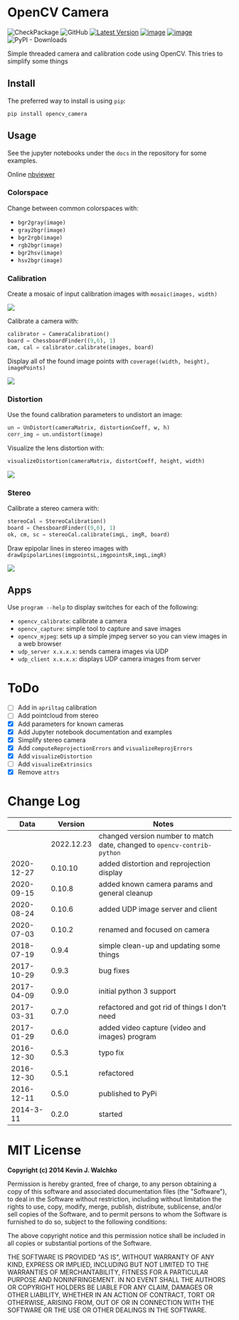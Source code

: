 # OpenCV Camera

![CheckPackage](https://github.com/MomsFriendlyRobotCompany/opencv_camera/workflows/CheckPackage/badge.svg)
![GitHub](https://img.shields.io/github/license/MomsFriendlyRobotCompany/opencv_camera)
[![Latest Version](https://img.shields.io/pypi/v/opencv_camera.svg)](https://pypi.python.org/pypi/opencv_camera/)
[![image](https://img.shields.io/pypi/pyversions/opencv_camera.svg)](https://pypi.python.org/pypi/opencv_camera)
[![image](https://img.shields.io/pypi/format/opencv_camera.svg)](https://pypi.python.org/pypi/opencv_camera)
![PyPI - Downloads](https://img.shields.io/pypi/dm/opencv_camera?color=aqua)

Simple threaded camera and calibration code using OpenCV. This tries to simplify some things

## Install

The preferred way to install is using `pip`:

```
pip install opencv_camera
```

## Usage

See the jupyter notebooks under the `docs` in the repository for some examples.

Online [nbviewer](nbviewer.org/github/MomsFriendlyRobotCompany/opencv_camera/tree/master/docs/jupyter/)

### Colorspace

Change between common colorspaces with:

- `bgr2gray(image)`
- `gray2bgr(image)`
- `bgr2rgb(image)`
- `rgb2bgr(image)`
- `bgr2hsv(image)`
- `hsv2bgr(image)`

### Calibration

Create a mosaic of input calibration images with `mosaic(images, width)`

![](https://github.com/MomsFriendlyRobotCompany/opencv_camera/blob/master/pics/mosaic.png?raw=true)

Calibrate a camera with:

```python
calibrator = CameraCalibration()
board = ChessboardFinder((9,6), 1)
cam, cal = calibrator.calibrate(images, board)
```

Display all of the found image points with `coverage((width, height), imagePoints)`

![](https://github.com/MomsFriendlyRobotCompany/opencv_camera/blob/master/pics/target-points.png?raw=true)

### Distortion

Use the found calibration parameters to undistort an image:

```python
un = UnDistort(cameraMatrix, distortionCoeff, w, h)
corr_img = un.undistort(image)
```

Visualize the lens distortion with:

```python
visualizeDistortion(cameraMatrix, distortCoeff, height, width)
```

![](https://github.com/MomsFriendlyRobotCompany/opencv_camera/blob/master/pics/py-dist.png?raw=true)

### Stereo

Calibrate a stereo camera with:

```python
stereoCal = StereoCalibration()
board = ChessboardFinder((9,6), 1)
ok, cm, sc = stereoCal.calibrate(imgL, imgR, board)
```

Draw epipolar lines in stereo images with `drawEpipolarLines(imgpointsL,imgpointsR,imgL,imgR)`

![](https://github.com/MomsFriendlyRobotCompany/opencv_camera/blob/master/pics/epipolar.png?raw=true)

## Apps

Use `program --help` to display switches for each of the following:

- `opencv_calibrate`: calibrate a camera
- `opencv_capture`: simple tool to capture and save images
- `opencv_mjpeg`: sets up a simple jmpeg server so you can view images in a web browser
- `udp_server x.x.x.x`: sends camera images via UDP
- `udp_client x.x.x.x`: displays UDP camera images from server

# ToDo

- [ ] Add in `apriltag` calibration
- [ ] Add pointcloud from stereo
- [x] Add parameters for known cameras
- [x] Add Jupyter notebook documentation and examples
- [x] Simplify stereo camera
- [x] Add `computeReprojectionErrors` and `visualizeReprojErrors`
- [x] Add `visualizeDistortion`
- [ ] Add `visualizeExtrinsics`
- [x] Remove `attrs`

# Change Log

| Data       | Version    | Notes                                     |
|------------|------------|-------------------------------------------|
|            | 2022.12.23 | changed version number to match date, changed to `opencv-contrib-python` |
| 2020-12-27 | 0.10.10 | added distortion and reprojection display |
| 2020-09-15 | 0.10.8 | added known camera params and general cleanup |
| 2020-08-24 | 0.10.6 | added UDP image server and client |
| 2020-07-03 | 0.10.2 | renamed and focused on camera |
| 2018-07-19 |  0.9.4 | simple clean-up and updating some things |
| 2017-10-29 |  0.9.3 | bug fixes |
| 2017-04-09 |  0.9.0 | initial python 3 support |
| 2017-03-31 |  0.7.0 | refactored and got rid of things I don't need |
| 2017-01-29 |  0.6.0 | added video capture (video and images) program |
| 2016-12-30 |  0.5.3 | typo fix |
| 2016-12-30 |  0.5.1 | refactored |
| 2016-12-11 |  0.5.0 | published to PyPi |
| 2014-3-11  |  0.2.0 | started |

# MIT License

**Copyright (c) 2014 Kevin J. Walchko**

Permission is hereby granted, free of charge, to any person obtaining a copy
of this software and associated documentation files (the "Software"), to deal
in the Software without restriction, including without limitation the rights
to use, copy, modify, merge, publish, distribute, sublicense, and/or sell
copies of the Software, and to permit persons to whom the Software is
furnished to do so, subject to the following conditions:

The above copyright notice and this permission notice shall be included in all
copies or substantial portions of the Software.

THE SOFTWARE IS PROVIDED "AS IS", WITHOUT WARRANTY OF ANY KIND, EXPRESS OR
IMPLIED, INCLUDING BUT NOT LIMITED TO THE WARRANTIES OF MERCHANTABILITY,
FITNESS FOR A PARTICULAR PURPOSE AND NONINFRINGEMENT. IN NO EVENT SHALL THE
AUTHORS OR COPYRIGHT HOLDERS BE LIABLE FOR ANY CLAIM, DAMAGES OR OTHER
LIABILITY, WHETHER IN AN ACTION OF CONTRACT, TORT OR OTHERWISE, ARISING FROM,
OUT OF OR IN CONNECTION WITH THE SOFTWARE OR THE USE OR OTHER DEALINGS IN THE
SOFTWARE.
